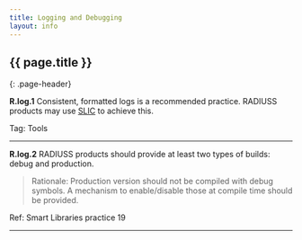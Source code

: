```yaml
---
title: Logging and Debugging
layout: info
---
```


## {{ page.title }}
{: .page-header}

**R.log.1**  Consistent, formatted logs is a recommended practice. RADIUSS products may use [SLIC](https://axom.readthedocs.io/en/develop/axom/slic/docs/sphinx/index.html) to achieve this.

Tag: Tools 

---

**R.log.2**  RADIUSS products should provide at least two types of builds: debug and production.

> Rationale: Production version should not be compiled with debug symbols. A mechanism to enable/disable those at compile time should be provided.

Ref: Smart Libraries practice 19

---
